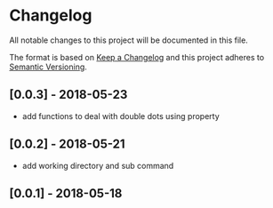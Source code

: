 # Changelog
All notable changes to this project will be documented in this file.

The format is based on [Keep a Changelog](http://keepachangelog.com/en/1.0.0/)
and this project adheres to [Semantic Versioning](http://semver.org/spec/v2.0.0.html).

## [0.0.3] - 2018-05-23
- add functions to deal with double dots using property

## [0.0.2] - 2018-05-21
- add working directory and sub command

## [0.0.1] - 2018-05-18
